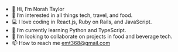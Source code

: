 - 👋 Hi, I’m Norah Taylor
- 👀 I’m interested in all things tech, travel, and food.
- 💻 I love coding in React.js, Ruby on Rails, and JavaScript.
- 🌱 I’m currently learning Python and TypeScript. 
- 💞️ I’m looking to collaborate on projects in food and beverage tech. 
- 📫 How to reach me emt368@gmail.com


